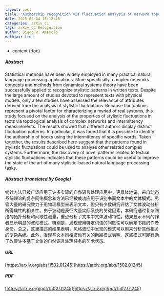 ```yaml
---
layout: post
title: "Authorship recognition via fluctuation analysis of network topology and word intermittency"
date: 2015-02-04 16:12:45
categories: arXiv_CL
tags: arXiv_CL Recognition
author: Diego R. Amancio
mathjax: true
---
```


* content
{:toc}

##### Abstract
Statistical methods have been widely employed in many practical natural language processing applications. More specifically, complex networks concepts and methods from dynamical systems theory have been successfully applied to recognize stylistic patterns in written texts. Despite the large amount of studies devoted to represent texts with physical models, only a few studies have assessed the relevance of attributes derived from the analysis of stylistic fluctuations. Because fluctuations represent a pivotal factor for characterizing a myriad of real systems, this study focused on the analysis of the properties of stylistic fluctuations in texts via topological analysis of complex networks and intermittency measurements. The results showed that different authors display distinct fluctuation patterns. In particular, it was found that it is possible to identify the authorship of books using the intermittency of specific words. Taken together, the results described here suggest that the patterns found in stylistic fluctuations could be used to analyze other related complex systems. Furthermore, the discovery of novel patterns related to textual stylistic fluctuations indicates that these patterns could be useful to improve the state of the art of many stylistic-based natural language processing tasks.

##### Abstract (translated by Google)
统计方法已被广泛应用于许多实际的自然语言处理应用中。更具体地说，来自动态系统理论的复杂网络概念和方法已经被成功应用于识别书面文本中的文体模式。尽管大量的研究致力于用物理模型来表示文本，但只有少数研究评估了文体波动分析所得属性的相关性。由于波动是表征大量实际系统的关键因素，本研究通过复杂网络的拓扑分析和间歇性测量，重点分析了文本中文体波动特性。结果显示不同的作者显示明显的波动模式。特别是，发现使用特定词语的间歇性可以确定书籍的作者身份。总之，这里描述的结果表明，风格波动中发现的模式可以用来分析其他相关的复杂系统。此外，发现与文本风格波动有关的新颖模式表明，这些模式可能有助于改善许多基于文体的自然语言处理任务的艺术状态。

##### URL
[https://arxiv.org/abs/1502.01245](https://arxiv.org/abs/1502.01245)

##### PDF
[https://arxiv.org/pdf/1502.01245](https://arxiv.org/pdf/1502.01245)

